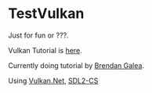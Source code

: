 # TestVulkan

Just for fun or ???.

Vulkan Tutorial is [here](https://github.com/TiLied/TestVulkan/tree/vulkanTutorial).

Currently doing tutorial by [Brendan Galea](https://www.youtube.com/c/BrendanGalea).

Using [Vulkan.Net](https://github.com/EvergineTeam/Vulkan.NET), [SDL2-CS](https://github.com/flibitijibibo/SDL2-CS)

